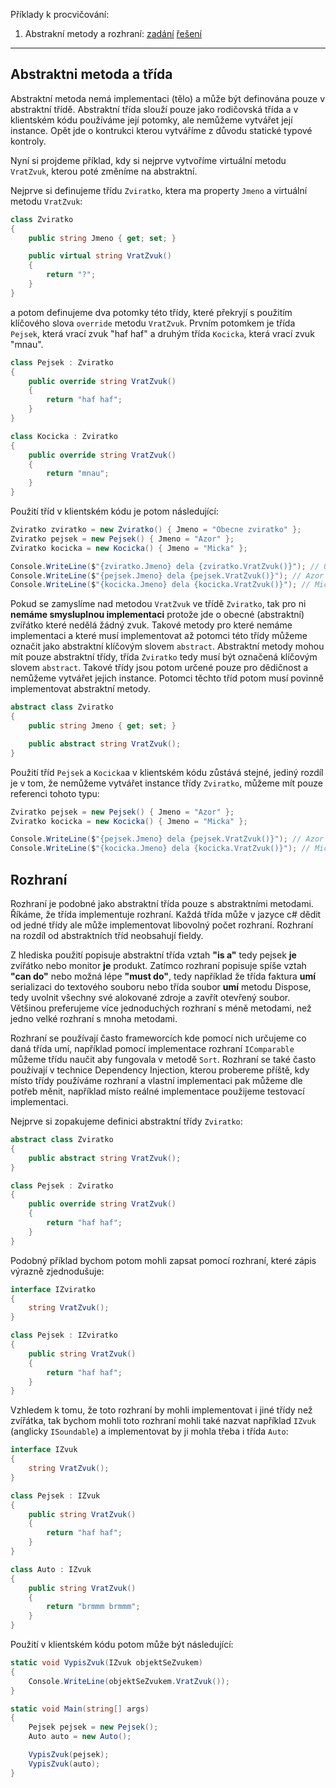 Příklady k procvičování:
1. Abstrakní metody a rozhraní: [zadání](1_zadani.cs) [řešení](1_reseni.cs)
---

## Abstraktni metoda a třída

Abstraktní metoda nemá implementaci (tělo) a může být definována pouze v abstraktní třídě. Abstraktní třída slouží pouze jako rodičovská třída a v klientském kódu používáme její potomky, ale nemůžeme vytvářet její instance. Opět jde o kontrukci kterou vytváříme z důvodu statické typové kontroly.

Nyní si projdeme příklad, kdy si nejprve vytvoříme virtuální metodu `VratZvuk`, kterou poté změníme na abstraktní.

Nejprve si definujeme třídu `Zviratko`, ktera ma property `Jmeno` a virtuální metodu `VratZvuk`:

```cs 
class Zviratko
{
    public string Jmeno { get; set; }

    public virtual string VratZvuk()
    {
        return "?";
    }
}
```
a potom definujeme dva potomky této třídy, které překryjí s použitím klíčového slova `override` metodu `VratZvuk`. Prvním potomkem je třída `Pejsek`, která vrací zvuk "haf haf" a druhým třída `Kocicka`, která vrací zvuk "mnau".

```cs 
class Pejsek : Zviratko
{
    public override string VratZvuk()
    {
        return "haf haf";
    }
}

class Kocicka : Zviratko
{
    public override string VratZvuk()
    {
        return "mnau";
    }
}

```
Použití tříd v klientském kódu je potom následující:

```cs 
Zviratko zviratko = new Zviratko() { Jmeno = "Obecne zviratko" };
Zviratko pejsek = new Pejsek() { Jmeno = "Azor" };
Zviratko kocicka = new Kocicka() { Jmeno = "Micka" };

Console.WriteLine($"{zviratko.Jmeno} dela {zviratko.VratZvuk()}"); // Obecne zviratko dela ?
Console.WriteLine($"{pejsek.Jmeno} dela {pejsek.VratZvuk()}"); // Azor dela haf haf
Console.WriteLine($"{kocicka.Jmeno} dela {kocicka.VratZvuk()}"); // Micka dela mnau
```

Pokud se zamyslíme nad metodou `VratZvuk` ve třídě `Zviratko`, tak pro ni **nemáme smysluplnou implementaci** protože jde o obecné (abstraktní) zvířátko které nedělá žádný zvuk. Takové metody pro které nemáme implementaci a které musí implementovat až potomci této třídy můžeme označit jako abstraktní klíčovým slovem `abstract`. Abstraktní metody mohou mít pouze abstraktní třídy, třída `Zviratko` tedy musí být označená klíčovým slovem `abstract`. Takové třídy jsou potom určené pouze pro dědičnost a nemůžeme vytvářet jejich instance. Potomci těchto tříd potom musí povinně implementovat abstraktní metody.

```cs 
abstract class Zviratko
{
    public string Jmeno { get; set; }

    public abstract string VratZvuk();
}
```

Použití tříd `Pejsek` a `Kocicka`a v klientském kódu zůstává stejné, jediný rozdíl je v tom, že nemůžeme vytvářet instance třídy `Zviratko`, můžeme mít pouze referenci tohoto typu:

```cs 
Zviratko pejsek = new Pejsek() { Jmeno = "Azor" };
Zviratko kocicka = new Kocicka() { Jmeno = "Micka" };

Console.WriteLine($"{pejsek.Jmeno} dela {pejsek.VratZvuk()}"); // Azor dela haf haf
Console.WriteLine($"{kocicka.Jmeno} dela {kocicka.VratZvuk()}"); // Micka dela mnau
```

## Rozhraní


Rozhraní je podobné jako abstraktní třída pouze s abstraktními metodami. Říkáme, že třída implementuje rozhraní. Každá třída může v jazyce c# dědit od jedné třídy ale může implementovat libovolný počet rozhraní. Rozhraní na rozdíl od abstraktních tříd neobsahují fieldy.

Z hlediska použití popisuje abstraktní třída vztah **"is a"** tedy pejsek **je** zvířátko nebo monitor **je** produkt. Zatímco rozhraní popisuje spíše vztah **"can do"** nebo možná lépe **"must do"**, tedy například že třída faktura **umí** serializaci do textového souboru nebo třída soubor **umí** metodu Dispose, tedy uvolnit všechny své alokované zdroje a zavřít otevřený soubor. Většinou preferujeme více jednoduchých rozhraní s méně metodami, než jedno velké rozhraní s mnoha metodami.

Rozhraní se používají často frameworcích kde pomocí nich určujeme co daná třída umí, například pomocí implementace rozhraní `IComparable` můžeme třídu naučit aby fungovala v metodě `Sort`. Rozhraní se také často používají v technice Dependency Injection, kterou probereme příště, kdy místo třídy používáme rozhraní a vlastní implementaci pak můžeme dle potřeb měnit, například místo reálné implementace použijeme testovací implementaci.

Nejprve si zopakujeme definici abstraktní třídy `Zviratko`:

```cs 
abstract class Zviratko
{
    public abstract string VratZvuk();
}

class Pejsek : Zviratko
{
    public override string VratZvuk()
    {
        return "haf haf";
    }
}
```

Podobný příklad bychom potom mohli zapsat pomocí rozhraní, které zápis výrazně zjednodušuje:

```cs 
interface IZviratko
{
    string VratZvuk();
}

class Pejsek : IZviratko
{
    public string VratZvuk()
    {
        return "haf haf";
    }
}
```
Vzhledem k tomu, že toto rozhraní by mohli implementovat i jiné třídy než zvířátka, tak bychom mohli toto rozhraní mohli také nazvat například `IZvuk` (anglicky `ISoundable`) a implementovat by ji mohla třeba i třída `Auto`:

```cs 
interface IZvuk
{
    string VratZvuk();
}

class Pejsek : IZvuk
{
    public string VratZvuk()
    {
        return "haf haf";
    }
}

class Auto : IZvuk
{
    public string VratZvuk()
    {
        return "brmmm brmmm";
    }
}
```

Použití v klientském kódu potom může být následující:

```cs 
static void VypisZvuk(IZvuk objektSeZvukem)
{
    Console.WriteLine(objektSeZvukem.VratZvuk());
}

static void Main(string[] args)
{
    Pejsek pejsek = new Pejsek();
    Auto auto = new Auto();

    VypisZvuk(pejsek);
    VypisZvuk(auto);
}
```
